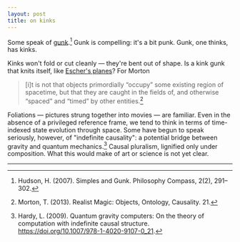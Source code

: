 ```yaml
---
layout: post
title: on kinks
---
```


Some speak of <a href="https://www.researchgate.net/publication/264714915_Simples_and_Gunk">gunk</a>.[^1] Gunk is compelling: it's a bit punk. Gunk, one thinks, has kinks.

Kinks won't fold or cut cleanly &mdash; they're bent out of shape. Is a kink gunk that knits itself, like [Escher's planes](https://uploads3.wikiart.org/images/m-c-escher/twon-intersecting-planes-colour.jpg)? For Morton

> [i]t is not that objects primordially “occupy” some existing region of spacetime, but that they are caught in the fields of, and otherwise “spaced” and “timed” by other entities.[^2]

Foliations &mdash; pictures strung together into movies &mdash; are familiar. Even in the absence of a privileged reference frame, we tend to think in terms of time-indexed state evolution through space. Some have begun to speak seriously, however, of "indefinite causality": a potential bridge between gravity and quantum mechanics.[^3] Causal pluralism, lignified only under composition. What this would make of art or science is not yet clear.

---

[^1]: Hudson, H. (2007). Simples and Gunk. Philosophy Compass, 2(2), 291–302.

[^2]: Morton, T. (2013). Realist Magic: Objects, Ontology, Causality. 21.

[^3]: Hardy, L. (2009). Quantum gravity computers: On the theory of computation with indefinite causal structure. <a href="https://doi.org/10.1007/978-1-4020-9107-0_21">https://doi.org/10.1007/978-1-4020-9107-0_21</a>.
